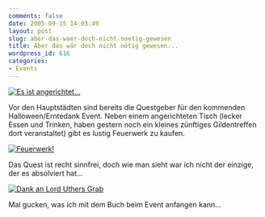 ```yaml
---
comments: false
date: 2005-09-15 14:03:49
layout: post
slug: aber-das-waer-doch-nicht-noetig-gewesen
title: Aber das wär doch nicht nötig gewesen...
wordpress_id: 616
categories:
- Events
---
```


[![Es ist angerichtet...](http://static.flickr.com/33/43464604_b8d1685681.jpg)](http://www.flickr.com/photos/walsweer/43464604/)



Vor den Hauptstädten sind bereits die Questgeber für den kommenden Halloween/Erntedank Event. Neben einem angerichteten Tisch (lecker Essen und Trinken, haben gestern noch ein kleines zünftiges Gildentreffen dort veranstaltet) gibt es lustig Feuerwerk zu kaufen.

[![Feuerwerk!](http://static.flickr.com/31/43464590_3758cc792b.jpg)](http://www.flickr.com/photos/walsweer/43464590/)

Das Quest ist recht sinnfrei, doch wie man sieht war ich nicht der einzige, der es absolviert hat...

[![Dank an Lord Uthers Grab](http://static.flickr.com/27/43464609_be73ff2e89.jpg)](http://www.flickr.com/photos/walsweer/43464609/)

Mal gucken, was ich mit dem Buch beim Event anfangen kann...
